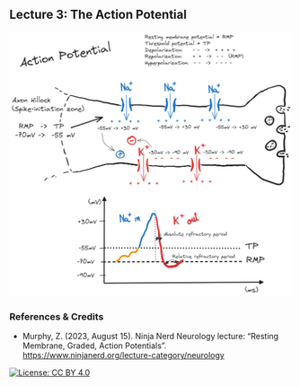 ## Lecture 3: The Action Potential

![](DMAB-3_fin_1_tbg.png)

### References & Credits

-   Murphy, Z. (2023, August 15). Ninja Nerd Neurology lecture: “Resting Membrane, Graded, Action Potentials”. https://www.ninjanerd.org/lecture-category/neurology

[![License: CC BY 4.0](https://img.shields.io/badge/License-CC%20BY%204.0-lightgrey.svg)](https://creativecommons.org/licenses/by/4.0/)
